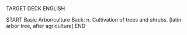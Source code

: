 TARGET DECK
ENGLISH

START
Basic
Arboriculture
Back: n. Cultivation of trees and shrubs. [latin arbor tree, after agriculture]
END
